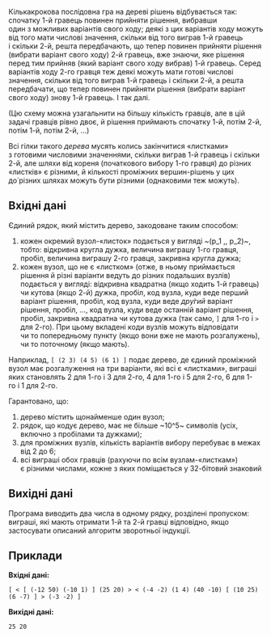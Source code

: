 ﻿Кількакрокова послідовна гра&nbsp;на&nbsp;дереві рішень відбувається так:
спочатку 1-й&nbsp;гравець повинен прийняти рішення, вибравши один&nbsp;з&nbsp;можливих варіантів свого ходу;
деякі&nbsp;з&nbsp;цих варіантів ходу можуть від&nbsp;того мати числові значення, скільки від&nbsp;того виграв 1-й&nbsp;гравець і&nbsp;скільки 2-й,
решта передбачають, що&nbsp;тепер повинен прийняти рішення (вибрати варіант свого ходу) 2-й&nbsp;гравець,
вже знаючи, яке рішення перед&nbsp;тим прийняв (який варіант свого ходу вибрав) 1-й&nbsp;гравець.
Серед варіантів ходу 2-го гравця теж деякі можуть мати готові числові значення, скільки від&nbsp;того виграв 1-й&nbsp;гравець і&nbsp;скільки 2-й,
а&nbsp;решта передбачати, що&nbsp;тепер повинен прийняти рішення (вибрати варіант свого ходу) знову 1-й&nbsp;гравець.
І&nbsp;так далі.

(Цю схему можна узагальнити&nbsp;на&nbsp;більшу кількість гравців, але&nbsp;в&nbsp;цій задачі гравців рівно двоє, й&nbsp;рішення приймають спочатку 1-й, потім 2-й, потім 1-й, потім 2-й, ...)

Всі гілки такого *дерева* мусять колись закінчитися «листками» з&nbsp;готовими числовими значеннями, скільки виграв 1-й&nbsp;гравець і&nbsp;скільки 2-й, але&nbsp;шляхи від&nbsp;кореня (початкового вибору 1-го гравця)&nbsp;до&nbsp;різних «листків» є&nbsp;різними, й&nbsp;кількості проміжних вершин-рішень у&nbsp;цих до́&nbsp;різних шляхах можуть бути різними (однаковими теж можуть).

## Вхідні дані
Єдиний рядок, який містить дерево, закодоване таким способом:
1.  кожен окремий вузол-«листок» подається у&nbsp;вигляді ~(p_1 \,\, p_2)~, тобто: відкривна кругла дужка, величина виграшу 1-го гравця, пробіл, величина виграшу 2-го гравця, закривна кругла дужка;
2.  кожен вузол, що&nbsp;не&nbsp;є&nbsp;«листком» (отже,&nbsp;в&nbsp;ньому приймається рішення&nbsp;й&nbsp;різні варіанти ведуть&nbsp;до&nbsp;різних подальших вузлів) подається у&nbsp;вигляді: відкривна квадратна (якщо ходить 1-й&nbsp;гравець) чи&nbsp;кутова (якщо 2-й) дужка, пробіл, код вузла, куди веде перший варіант рішення, пробіл, код вузла, куди веде *дру́гий* варіант рішення, пробіл, ..., код вузла, куди веде останній варіант рішення, пробіл, закривна квадратна чи&nbsp;кутова дужка (так само, `]` для 1-го&nbsp;і&nbsp;`>` для 2-го).
    При&nbsp;цьому вкладені коди вузлів можуть відповідати чи&nbsp;то&nbsp;попередньому пункту (якщо вони вже не&nbsp;мають розгалужень), чи&nbsp;то&nbsp;поточному (якщо мають).

Наприклад, `[ (2 3) (4 5) (6 1) ]` подає дерево, де&nbsp;єдиний проміжний вузол має розгалуження&nbsp;на&nbsp;три варіанти, які всі є&nbsp;«листками», виграші яких становлять
2 для 1-го&nbsp;і&nbsp;3 для 2-го,
4 для 1-го&nbsp;і&nbsp;5 для 2-го,
6 для 1-го&nbsp;і&nbsp;1 для 2-го.

Гарантовано, що:
1.  дерево містить щонайменше один вузол;
2.  рядок, що&nbsp;кодує дерево, має не&nbsp;більше ~10^5~ символів (усіх, включно&nbsp;з&nbsp;пробілами та&nbsp;дужками);
3.  для проміжних вузлів, кількість варіантів вибору перебуває&nbsp;в&nbsp;межах від&nbsp;2 до&nbsp;6;
4.  всі виграші обох гравців (рахуючи по&nbsp;всім вузлам-«листкам») є&nbsp;різними числами, кожне&nbsp;з&nbsp;яких поміщається у&nbsp;32-бітовий знаковий

## Вихідні дані
Програма виводить два числа&nbsp;в&nbsp;одному рядку, розділені пропуском: виграші, які мають отримати 1-й&nbsp;та&nbsp;2-й&nbsp;гравці відповідно, якщо застосувати описаний алгоритм зворотньої індукції.

## Приклади

**Вхідні дані:**
```
[ < [ (-12 50) (-10 1) ] (25 20) > < (-4 -2) (1 4) (40 -10) [ (10 25) (6 -7) ] > (-3 -2) ]
```

**Вихідні дані:**
```
25 20
```